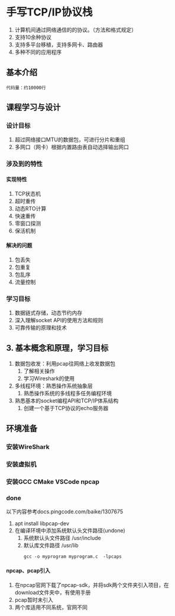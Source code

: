 # 手写TCP/IP协议栈

1. 计算机间通过网络通信的的协议。（方法和格式规定）
2. 支持10余种协议
3. 支持多平台移植，支持多网卡、路由器
4. 多种不同的应用程序

## 基本介绍

    代码量：约10000行

## 课程学习与设计
### 设计目标

1. 超过网络接口MTU的数据包，可进行分片和重组
2. 多网口（网卡）根据内置路由表自动选择输出网口

### 涉及到的特性
#### 实现特性
1. TCP状态机
2. 超时重传
3. 动态RTO计算
4. 快速重传
5. 零窗口探测
6. 保活机制

#### 解决的问题
1. 包丢失
2. 包重复
3. 包乱序
4. 流量控制

### 学习目标
1. 数据链式存储，动态节约内存
2. 深入理解socket API的使用方法和规则
3. 可靠传输的原理和技术

## 3. 基本概念和原理，学习目标
1. 数据包收发：利用pcap往网络上收发数据包
   1. 了解相关操作
   2. 学习Wireshark的使用
2. 多线程环境：熟悉操作系统抽象层
   1. 熟悉操作系统的多线程多任务编程环境
3. 熟悉基本的socket编程API和TCP/IP体系结构
   1. 创建一个基于TCP协议的echo服务器

## 环境准备
### 安装WireShark
### 安装虚拟机
### 安装GCC CMake VSCode npcap
### done

以下内容参考docs.pingcode.com/baike/1307675

1. apt install libpcap-dev
2. 在编译环境中添加系统默认头文件路径(undone)
   1. 系统默认头文件路径 
        /usr/include
   2. 默认库文件路径
        /usr/lib
        ``` 
        gcc -o myprogram myprogram.c  -lpcaps
        ```
#### npcap、pcap引入
1. 在npcap官网下载了npcap-sdk，并将sdk两个文件夹引入项目，在download文件夹中，有使用手册
2. pcap暂时未引入
3. 两个库适用不同系统，官网不同
